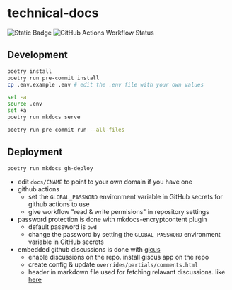 # technical-docs
![Static Badge](https://img.shields.io/badge/python-3.12-brightgreen)
![GitHub Actions Workflow Status](https://img.shields.io/github/actions/workflow/status/jessepinkman9900/technical-docs/deploy.yaml?branch=main&label=gh-deploy)

## Development
```sh
poetry install
poetry run pre-commit install
cp .env.example .env # edit the .env file with your own values
```

```sh
set -a
source .env
set +a
poetry run mkdocs serve
```

```sh
poetry run pre-commit run --all-files
```

## Deployment
```sh
poetry run mkdocs gh-deploy
```

- edit `docs/CNAME` to point to your own domain if you have one
- github actions
    - set the `GLOBAL_PASSWORD` environment variable in GitHub secrets for github actions to use
    - give workflow "read & write permisions" in repository settings
- password protection is done with mkdocs-encryptcontent plugin
    - default password is `pwd`
    - change the password by setting the `GLOBAL_PASSWORD` environment variable in GitHub secrets
- embedded github discussions is done with [gicus](https://giscus.app/)
    - enable discussions on the repo. install giscus app on the repo
    - create config & update `overrides/partials/comments.html`
    - header in markdown file used for fetching relavant discussions. like [here](./docs/applications/application-template/feature-template/README.md)
